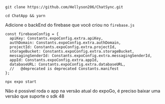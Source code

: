 ```
git clone https://github.com/Hellyson206/ChatSync.git
```
```
cd ChatApp && yarn
```

Adicione o backEnd do firebase que você criou no `firebase.js`

```
const firebaseConfig = {
  apiKey: Constants.expoConfig.extra.apiKey,
  authDomain: Constants.expoConfig.extra.authDomain,
  projectId: Constants.expoConfig.extra.projectId,
  storageBucket: Constants.expoConfig.extra.storageBucket,
  messagingSenderId: Constants.expoConfig.extra.messagingSenderId,
  appId: Constants.expoConfig.extra.appId,
  databaseURL: Constants.expoConfig.extra.databaseURL,
  //   @deprecated is deprecated Constants.manifest
};
```

```
npx expo start
```

Não é possivel roda o app na versão atual do expoGo, é preciso baixar uma versão que suporte o sdk 48
